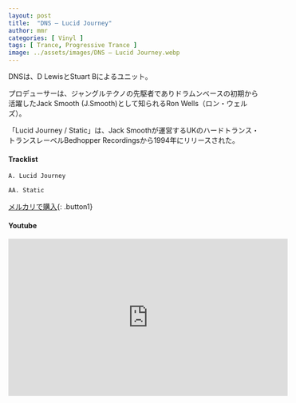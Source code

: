 ```yaml
---
layout: post
title:  "DNS – Lucid Journey"
author: mmr
categories: [ Vinyl ]
tags: [ Trance, Progressive Trance ]
image: ../assets/images/DNS – Lucid Journey.webp
---
```


DNSは、D LewisとStuart Bによるユニット。

プロデューサーは、ジャングルテクノの先駆者でありドラムンベースの初期から活躍したJack Smooth (J.Smooth)として知られるRon Wells（ロン・ウェルズ）。

「Lucid Journey / Static」は、Jack Smoothが運営するUKのハードトランス・トランスレーベルBedhopper Recordingsから1994年にリリースされた。

#### Tracklist
```md
A. Lucid Journey

AA. Static
```

[メルカリで購入](https://jp.mercari.com/item/m32990875012?afid=6142608987){: .button1}

#### Youtube
<iframe width="560" height="315" src="https://www.youtube.com/embed/GKK_5uhxEUQ?si=9_2iwHpYwL2fMIHH" title="YouTube video player" frameborder="0" allow="accelerometer; autoplay; clipboard-write; encrypted-media; gyroscope; picture-in-picture; web-share" referrerpolicy="strict-origin-when-cross-origin" allowfullscreen></iframe>